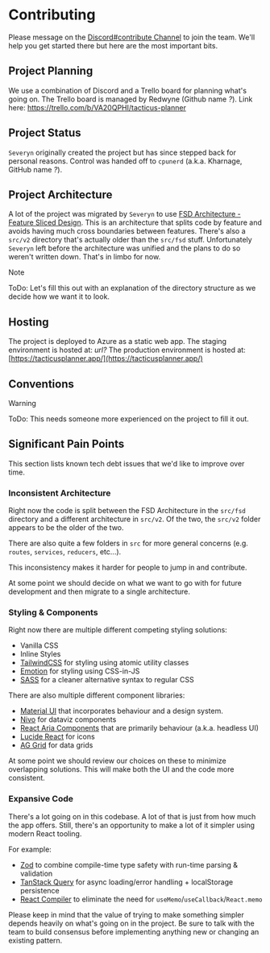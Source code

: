 # Contributing

Please message on the [Discord#contribute Channel](https://discord.com/channels/1146809197023997972/1183885004850331788) to join the team.
We'll help you get started there but here are the most important bits.

## Project Planning

We use a combination of Discord and a Trello board for planning what's going on.
The Trello board is managed by Redwyne (Github name _?_).
Link here: https://trello.com/b/VA20QPHI/tacticus-planner

## Project Status

`Severyn` originally created the project but has since stepped back for personal reasons.
Control was handed off to `cpunerd` (a.k.a. Kharnage, GitHub name _?_).

## Project Architecture

A lot of the project was migrated by `Severyn` to use [FSD Architecture - Feature Sliced Design](https://feature-sliced.design/).
This is an architecture that splits code by feature and avoids having much cross boundaries between features.
There's also a `src/v2` directory that's actually older than the `src/fsd` stuff.
Unfortunately `Severyn` left before the architecture was unified and the plans to do so weren't written down.
That's in limbo for now.

> [!NOTE]
> ToDo: Let's fill this out with an explanation of the directory structure as we decide how we want it to look.

## Hosting

The project is deployed to Azure as a static web app.
The staging environment is hosted at: _url?_
The production environment is hosted at: [https://tacticusplanner.app/](https://tacticusplanner.app/)

## Conventions

> [!WARNING]
> ToDo: This needs someone more experienced on the project to fill it out.

## Significant Pain Points

This section lists known tech debt issues that we'd like to improve over time.

### Inconsistent Architecture

Right now the code is split between the FSD Architecture in the `src/fsd` directory and a different architecture in `src/v2`.
Of the two, the `src/v2` folder appears to be the older of the two.

There are also quite a few folders in `src` for more general concerns (e.g. `routes`, `services`, `reducers`, etc...).

This inconsistency makes it harder for people to jump in and contribute.

At some point we should decide on what we want to go with for future development and then migrate to a single architecture.

### Styling & Components

Right now there are multiple different competing styling solutions:

- Vanilla CSS
- Inline Styles
- [TailwindCSS](https://tailwindcss.com/) for styling using atomic utility classes
- [Emotion](https://emotion.sh/docs/introduction) for styling using CSS-in-JS
- [SASS](https://sass-lang.com/) for a cleaner alternative syntax to regular CSS

There are also multiple different component libraries:

- [Material UI](https://mui.com/) that incorporates behaviour and a design system.
- [Nivo](https://nivo.rocks/) for dataviz components
- [React Aria Components](https://react-spectrum.adobe.com/react-aria/components.html) that are primarily behaviour (a.k.a. headless UI)
- [Lucide React](https://lucide.dev/guide/packages/lucide-react) for icons
- [AG Grid](https://www.ag-grid.com/) for data grids

At some point we should review our choices on these to minimize overlapping solutions.
This will make both the UI and the code more consistent.

### Expansive Code

There's a lot going on in this codebase.
A lot of that is just from how much the app offers.
Still, there's an opportunity to make a lot of it simpler using modern React tooling.

For example:

- [Zod](https://zod.dev/) to combine compile-time type safety with run-time parsing & validation
- [TanStack Query](https://tanstack.com/query/latest) for async loading/error handling + localStorage persistence
- [React Compiler](https://react.dev/learn/react-compiler) to eliminate the need for `useMemo`/`useCallback`/`React.memo`

Please keep in mind that the value of trying to make something simpler depends heavily on what's going on in the project. Be sure to talk with the team to build consensus before implementing anything new or changing an existing pattern.
